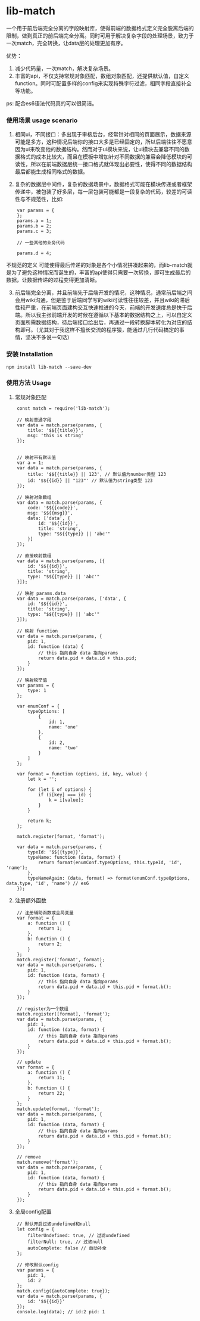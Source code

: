 # lib-match
一个用于前后端完全分离的字段映射库，使得前端的数据格式定义完全脱离后端的限制，做到真正的前后端完全分离。同时可用于解决复杂字段的处理场景，致力于一次match，完全转换，让data层的处理更加有序。

优势：
1. 减少代码量，一次match，解决复杂场景。
2. 丰富的api，不仅支持常规对象匹配，数组对象匹配，还提供默认值，自定义function。同时可配置多样的config来实现特殊字符过滤，相同字段直接补全等功能。

ps: 配合es6语法代码真的可以很简洁。

### 使用场景 usage scenario
1. 相同ui，不同接口：多出现于审核后台，经常针对相同的页面展示，数据来源可能是多方，这种情况后端你的接口大多是已经固定的，所以后端往往不愿意因为ui来改变他的数据结构。然而对于ui模块来说，让ui模块去兼容不同的数据格式的成本比较大，而且在模板中增加针对不同数据的兼容会降低模块的可读性，所以在前端数据层统一接口格式就体现出必要性，使得不同的数据结构最后都能生成相同格式的数据。

2. 复杂的数据层中间件，复杂的数据场景中，数据格式可能在模块传递或者框架传递中，被包装了好多层，每一层包装可能都是一段复杂的代码，较差的可读性与不规范性，比如:
```
    var params = {
    };
    params.a = 1;
    params.b = 2;
    params.c = 3;

    // 一些其他的业务代码

    params.d = 4;
```
不规范的定义 可能使得最后传递的对象是各个小情况拼凑起来的，而lib-match就是为了避免这种情况而诞生的，丰富的api使得只需要一次转换，即可生成最后的数据，让数据传递的过程变得更加清晰。

3. 前后端完全分离，并且前端先于后端开发的情况，这种情况，通常前后端之间会用wiki沟通，但是鉴于后端同学写的wiki可读性往往较差，并且wiki的滞后性较严重，在前端页面建构交互快速推进的今天，前端的开发速度总是快于后端。所以我主张前端开发的时候在遵循以下基本的数据结构之上，可以自定义页面所需数据结构，待后端接口给出后，再通过一段转换脚本转化为对应的结构即可。（尤其对于我这样不擅长交流的程序猿，能通过几行代码搞定的事情，坚决不多说一句话）

### 安装 Installation
```
npm install lib-match --save-dev
```

### 使用方法 Usage
1. 常规对象匹配
```
    const match = require('lib-match');

    // 映射普通字段
    var data = match.parse(params, {
        title: '$${{title}}',
        msg: 'this is string'
    });


    // 映射带有默认值
    var a = 1;
    var data = match.parse(params, {
        title: '$${{title}} || 123', // 默认值为number类型 123
        id: '$${{id}} || "123"' // 默认值为string类型 123
    });

    // 映射对象数组
    var data = match.parse(params, {
        code: '$${{code}}',
        msg: '$${{msg}}',
        data: ['data', {
            id: '$${{id}}',
            title: 'string',
            type: "$${{type}} || 'abc'"
        }]
    });

    // 直接映射数组
    var data = match.parse(params, [{
        id: '$${{id}}',
        title: 'string',
        type: "$${{type}} || 'abc'"
    }]);

    // 映射 params.data
    var data = match.parse(params, ['data', {
        id: '$${{id}}',
        title: 'string',
        type: "$${{type}} || 'abc'"
    }]);

    // 映射 function
    var data = match.parse(params, {
        pid: 1,
        id: function (data) {
            // this 指向自身 data 指向params
            return data.pid + data.id + this.pid;
        }
    });

    // 映射枚举值
    var params = {
        type: 1
    };

    var enumConf = {
        typeOptions: [
            {
                id: 1,
                name: 'one'
            },
            {
                id: 2,
                name: 'two'
            }
        ]
    };

    var format = function (options, id, key, value) {
        let k = '';

        for (let i of options) {
            if (i[key] === id) {
                k = i[value];
            }
        }

        return k;
    };

    match.register(format, 'format');

    var data = match.parse(params, {
        typeId: '$${{type}}',
        typeName: function (data, format) {
            return format(enumConf.typeOptions, this.typeId, 'id', 'name');
        },
        typeNameAgain: (data, format) => format(enumConf.typeOptions, data.type, 'id', 'name') // es6
    });
```

2. 注册额外函数
```
    // 注册辅助函数或全局变量
    var format = {
        a: function () {
            return 1;
        },
        b: function () {
            return 2;
        }
    };
    match.register('format', format);
    var data = match.parse(params, {
        pid: 1,
        id: function (data, format) {
            // this 指向自身 data 指向params
            return data.pid + data.id + this.pid + format.b();
        }
    });

    // register为一个数组
    match.register([format], 'format');
    var data = match.parse(params, {
        pid: 1,
        id: function (data, format) {
            // this 指向自身 data 指向params
            return data.pid + data.id + this.pid + format.b();
        }
    });

    // update
    var format = {
        a: function () {
            return 11;
        },
        b: function () {
            return 22;
        }
    };
    match.update(format, 'format');
    var data = match.parse(params, {
        pid: 1,
        id: function (data, format) {
            // this 指向自身 data 指向params
            return data.pid + data.id + this.pid + format.b();
        }
    });

    // remove
    match.remove('format');
    var data = match.parse(params, {
        pid: 1,
        id: function (data, format) {
            // this 指向自身 data 指向params
            return data.pid + data.id + this.pid + format.b();
        }
    });

```

3. 全局config配置
```
    // 默认开启过滤undefined和null
    let config = {
        filterUndefined: true, // 过滤undefined
        filterNull: true, // 过滤null
        autoComplete: false // 自动补全
    };

    // 修改默认config
    var params = {
        pid: 1,
        id: 2
    };
    match.config({autoComplete: true});
    var data = match.parse(params, {
        id: '$${{id}}'
    });
    console.log(data); // id:2 pid: 1
```
